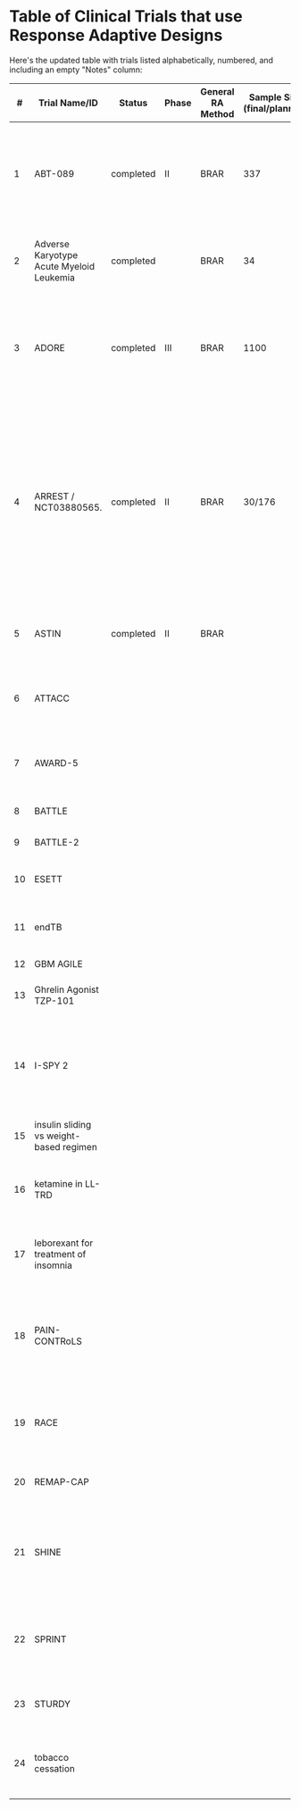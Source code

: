 # Table of Clinical Trials that use Response Adaptive Designs
Here's the updated table with trials listed alphabetically, numbered, and including an empty "Notes" column:

| #  | Trial Name/ID                           | Status     | Phase     | General RA Method        | Sample Size    (final/planned)   | Number of Arms                   | Outcome                        | Condition                  | Primary Endpoint                                                                                             | Notes | DOI                                                                                                      |
|----|-----------------------------------------|------------|-----------|--------------------------|-----------------------------|----------------------------------|--------------------------------|-----------------------------|----------------------------------------------------------------------------------------------------------|-------|----------------------------------------------------------------------------------------------------------|
| 1  | ABT-089       |    completed        |    II        |       BRAR                   |        337                      | 7                                |      Alzheimer’s Disease Assessment Scale, cognition subscale (ADAS-Cog) total score                          |     Mild Alzheimer                        | Alzheimer’s Disease Assessment Scale, cognition subscale (ADAS-Cog) total score                         |  stped early for futility     | [DOI link](https://doi.org/10.1097/WAD.0000000000000093)                                               |
| 2  | Adverse Karyotype Acute Myeloid Leukemia   | completed    |            |     BRAR                     |     34                         | 3                                | Binary                        |          Leukemia                   | Complete remission without nonhematologic grade 4 toxicity by 50 days                                   |       | [DOI link](https://doi.org/10.1200/jco.2003.11.016)                                                    |
| 3  | ADORE                              | completed  |  III | BRAR                     | 1100                         | 2                                | Binary                        | Preterm birth               | earliest preterm birth (<34 weeks) (ePTB)                                                              |       | [DOI link 1](https://doi.org/10.1186/s12884-017-1244-5), [DOI link 2](https://doi.org/10.1080/10543406.2022.2148161), [DOI link 3](https://doi.org/10.1016/j.eclinm.2021.100905) |
| 4  | ARREST  / NCT03880565.        |   completed         |     II      |           BRAR               |     30/176                         | 2                                | Survival                     |     refractory ventricular fibrillation/pulseless ventricular tachycardia out-of-hospital cardiac arrest                        | Number of patients who survived to hospital discharge                                                   |  Terminated early posterior probability of ECMO superiority exceeded the prespecified monitoring boundary. RAR never employed because first 30 patients randomised using ER. | [DOI link 1](https://doi.org/10.1016/j.ahj.2020.07.006), [DOI link 2](https://doi.org/10.1016%2FS0140-6736(20)32338-2) |
| 5  | ASTIN                                   |  completed          |   II        |       BRAR                   |                              | 16                               |                              |     acute ischemic stroke                          | Change from baseline to day 90 on the Scandinavian Stroke Scale                                         |       | [DOI link](https://doi.org/10.1161/01.STR.0000092527.33910.89)                                         |
| 6  | ATTACC                                  |            |           |                          |                              | 2                                | Ordinal Categorical           |                             | Three possible outcomes based on the worst status of each patient through day 30                        |       | [DOI link](https://doi.org/10.1177/1740774520943846)                                                   |
| 7  | AWARD-5                                 |            |           |                          |                              | 9                                |                                |                             | Clinical utility index (CUI) with possible values from 0 to 6                                           |       | [DOI link](https://doi.org/10.1111/dom.12305)                                                          |
| 8  | BATTLE                                  |            |           |                          |                              | 4                                |                                |                             | 8-week disease control rate (DCR)                                                                      |       | [DOI link](https://doi.org/10.1158/2159-8274.CD-10-0010)                                               |
| 9  | BATTLE-2                                |            |           |                          |                              |                                  |                                |                             |                                                                                                          |       | [DOI link](https://doi.org/10.1200/JCO.2015.66.0084)                                                   |
| 10 | ESETT                                   |            |           |                          |                              | 3                                | Binary                        |                             | Clinical cessation of status epilepticus                                                                |       | [DOI link](https://doi.org/10.1111/epi.12288)                                                          |
| 11 | endTB                                   |            |           |                          |                              | 6                                | Binary                        |                             | Treatment success at 73 weeks after randomisation                                                       |       | [DOI link](https://doi.org/10.1177/1740774516665090)                                                   |
| 12 | GBM AGILE                               |            |           |                          |                              | Multi-arm                        | Binary                        |                             | Overall survival                                                                                        |       | [DOI link](https://doi.org/10.1158/1078-0432.CCR-17-0764)                                              |
| 13 | Ghrelin Agonist TZP-101                 |            |           |                          |                              | 8                                | Time-to-Event                 |                             | Time to first bowel movement                                                                           |       | [DOI link](https://doi.org/10.1007%2FDCR.0b013e3181b54166)                                             |
| 14 | I-SPY 2                                 |            |           |                          |                              | Multi-arm                        |                                |                             | Pathologic complete response (pCR)                                                                     |       | [DOI link 1](https://doi.org/10.1038/clpt.2009.68), [DOI link 2](https://doi.org/10.1056/NEJMoa1513749), [DOI link 3](https://doi.org/10.1056/NEJMoa1513750) |
| 15 | insulin sliding vs weight-based regimen |            |           |                          |                              | 3                                | Continuous                    |                             | Hospital length of stay                                                                                |       | [DOI link](https://doi.org/10.1177%2F1740774511398368)                                                 |
| 16 | ketamine in LL-TRD                      |            |           |                          |                              | 5                                |                                |                             | Treatment response 50% improvement on depression rating scale                                           |       | [DOI link 1](https://doi.org/10.1038/s41386-021-01242-9), [DOI link 2](https://doi.org/10.1016/j.conctc.2019.100432)                                              |
| 17 | leborexant for treatment of insomnia    |            |           |                          |                              | 7                                |                                |                             | Utility function integrating sleep efficiency and the scale (zero or >1)                               |       | [DOI link](https://doi.org/10.5664/jcsm.6800)                                                          |
| 18 | PAIN-CONTRoLS                           |            |           |                          |                              | 4                                |                                |                             | Combination of two endpoints: at least 50% pain reduction in Likert scale AND observed percentage of patients who quit |       | [DOI link 1](https://doi.org/10.1016/j.conctc.2023.101220), [DOI link 2](https://doi.org/10.1001/jamaneurol.2020.2590), [DOI link 3](https://doi.org/10.1186/s13063-016-1544-5) |
| 19 | RACE                                    |            |           |                          |                              | 4                                |                                |                             | Sequential organ failure assessment score at 48 hours from enrollment                                   |       | [DOI link](https://doi.org/10.1001/jamanetworkopen.2018.6076)                                          |
| 20 | REMAP-CAP                               |            |           |                          |                              | 16 domains, 56 arms in total     | Binary                        |                             | 90-day mortality                                                                                        |       | [DOI link](https://doi.org/10.1513/AnnalsATS.202003-192SD)                                             |
| 21 | SHINE                                   |            |           |                          |                              | 2                                | Binary                        |                             | Number of participants with a favourable modified Rankin scale (yes/no --> dichotomised)                |       | [DOI link 1](https://doi.org/10.1186/s13063-015-0574-8), [DOI link 2](https://doi.org/10.1111/ijs.12045) |
| 22 | SPRINT                                  |            |           |                          |                              | 6                                |                                |                             | Change from baseline in the mean 24-hour average general pain intensity (AGPI) score                    |       | [DOI link](https://doi.org/10.1097/j.pain.0000000000000983)                                            |
| 23 | STURDY                                  |            |           |                          |                              | 4                                | Time-to-Event                 |                             | Time to first fall or death (whichever comes first)                                                    |       | [DOI link](https://doi.org/10.1016/j.cct.2018.08.004)                                                  |
| 24 | tobacco cessation                       |            |           |                          |                              | 2                                | Binary                        |                             | Biochemically verified abstinence                                                                       |       | [DOI link 1](https://doi.org/10.1001/jamainternmed.2022.7170), [DOI link 2](https://doi.org/10.1186/s13063-017-2119-9)                                                 |
